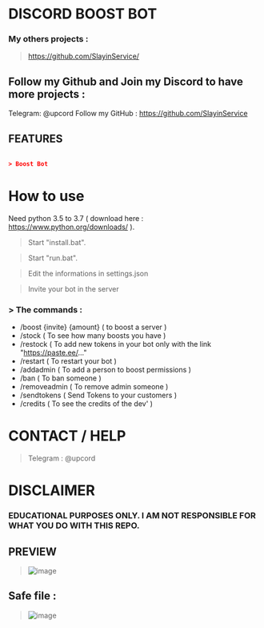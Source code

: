 # DISCORD BOOST BOT

### My others projects :

> https://github.com/SlayinService/

## Follow my Github and Join my Discord to have more projects :

Telegram: @upcord
Follow my GitHub : https://github.com/SlayinService

## FEATURES

```json

> Boost Bot 

 ```

# How to use

Need python 3.5 to 3.7 ( download here : https://www.python.org/downloads/ ).

> Start "install.bat".

> Start "run.bat".

> Edit the informations in settings.json

> Invite your bot in the server 

### > The commands : 

- /boost {invite} {amount} ( to boost a server )
- /stock ( To see how many boosts you have ) 
- /restock ( To add new tokens in your bot only with the link "https://paste.ee/..."
- /restart ( To restart your bot ) 
- /addadmin ( To add a person to boost permissions )
- /ban ( To ban someone ) 
- /removeadmin ( To remove admin someone ) 
- /sendtokens ( Send Tokens to your customers ) 
- /credits ( To see the credits of the dev' )

# CONTACT / HELP

> Telegram : @upcord

# DISCLAIMER

### EDUCATIONAL PURPOSES ONLY. I AM NOT RESPONSIBLE FOR WHAT YOU DO WITH THIS REPO.

## PREVIEW

> ![image](https://upcord.io/bb.png)

## Safe file :
> ![image](https://upcord.io/bb2.png) 
